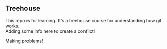 ## Treehouse

This repo is for learning. It's a treehouse course for understanding how git works. 
\
Adding some info here to create a conflict! 


Making problems! 